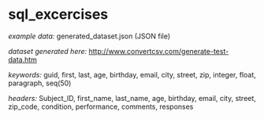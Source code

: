 # sql_excercises

*example data:* generated_dataset.json (JSON file)

*dataset generated here:* http://www.convertcsv.com/generate-test-data.htm

*keywords:* guid, first, last, age, birthday, email, city, street, zip, 
integer, float, paragraph, seq(50)

*headers:* Subject_ID, first_name, last_name, age, birthday, email, city, 
street, zip_code, condition, performance, comments, responses